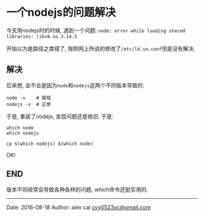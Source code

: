 # 一个nodejs的问题解决

今天用nodejs时的时候, 遇到一个问题: `node: error while loading shared libraries: libv8.so.3.14.5`

开始以为是路径之类错了, 按照网上所说的修改了`/etc/ld.so.conf`但是没有解决.

## 解决

后来想, 会不会是因为`node`和`nodejs`这两个不同版本导致的.

```
node -v    # 报错
nodejs -v  # 正常
```

于是, 重装了nodejs, 发现问题还是依旧. 于是:

```
which node
which nodejs

cp $(which nodejs) $(which node)
```

OK!

## END

版本不同经常会导致各种各样的问题, which命令还挺实用的.



---------

Date: 2016-08-18  Author: alex cai <cyy0523xc@gmail.com>
